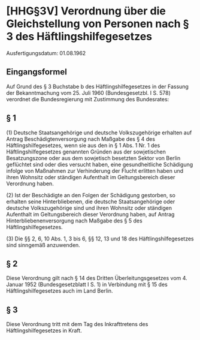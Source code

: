 # [HHG§3V] Verordnung über die Gleichstellung von Personen nach § 3 des Häftlingshilfegesetzes

Ausfertigungsdatum: 01.08.1962

 

## Eingangsformel

Auf Grund des § 3 Buchstabe b des Häftlingshilfegesetzes in der Fassung der Bekanntmachung vom 25. Juli 1960 (Bundesgesetzbl. I S. 578) verordnet die Bundesregierung mit Zustimmung des Bundesrates:


## § 1

(1) Deutsche Staatsangehörige und deutsche Volkszugehörige erhalten auf Antrag Beschädigtenversorgung nach Maßgabe des § 4 des Häftlingshilfegesetzes, wenn sie aus den in § 1 Abs. 1 Nr. 1 des Häftlingshilfegesetzes genannten Gründen aus der sowjetischen Besatzungszone oder aus dem sowjetisch besetzten Sektor von Berlin geflüchtet sind oder dies versucht haben, eine gesundheitliche Schädigung infolge von Maßnahmen zur Verhinderung der Flucht erlitten haben und ihren Wohnsitz oder ständigen Aufenthalt im Geltungsbereich dieser Verordnung haben.

(2) Ist der Beschädigte an den Folgen der Schädigung gestorben, so erhalten seine Hinterbliebenen, die deutsche Staatsangehörige oder deutsche Volkszugehörige sind und ihren Wohnsitz oder ständigen Aufenthalt im Geltungsbereich dieser Verordnung haben, auf Antrag Hinterbliebenenversorgung nach Maßgabe des § 5 des Häftlingshilfegesetzes.

(3) Die §§ 2, 6, 10 Abs. 1, 3 bis 6, §§ 12, 13 und 18 des Häftlingshilfegesetzes sind sinngemäß anzuwenden.


## § 2

Diese Verordnung gilt nach § 14 des Dritten Überleitungsgesetzes vom 4. Januar 1952 (Bundesgesetzblatt I S. 1) in Verbindung mit § 15 des Häftlingshilfegesetzes auch im Land Berlin.


## § 3

Diese Verordnung tritt mit dem Tag des Inkrafttretens des Häftlingshilfegesetzes in Kraft.
